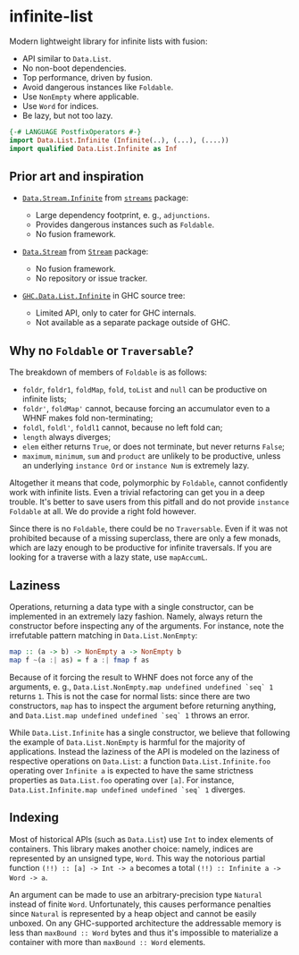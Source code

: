 # infinite-list

Modern lightweight library for infinite lists with fusion:

* API similar to `Data.List`.
* No non-boot dependencies.
* Top performance, driven by fusion.
* Avoid dangerous instances like `Foldable`.
* Use `NonEmpty` where applicable.
* Use `Word` for indices.
* Be lazy, but not too lazy.

```haskell
{-# LANGUAGE PostfixOperators #-}
import Data.List.Infinite (Infinite(..), (...), (....))
import qualified Data.List.Infinite as Inf
```

## Prior art and inspiration

* [`Data.Stream.Infinite`](https://hackage.haskell.org/package/streams/docs/Data-Stream-Infinite.html) from [`streams`](https://hackage.haskell.org/package/streams) package:
  * Large dependency footprint, e. g., `adjunctions`.
  * Provides dangerous instances such as `Foldable`.
  * No fusion framework.

* [`Data.Stream`](https://hackage.haskell.org/package/Stream/docs/Data-Stream.html) from [`Stream`](https://hackage.haskell.org/package/Stream) package:
  * No fusion framework.
  * No repository or issue tracker.

* [`GHC.Data.List.Infinite`](https://gitlab.haskell.org/ghc/ghc/-/blob/080fffa1015bcc0cff8ab4ad1eeb507fb7a13383/compiler/GHC/Data/List/Infinite.hs) in GHC source tree:
  * Limited API, only to cater for GHC internals.
  * Not available as a separate package outside of GHC.

## Why no `Foldable` or `Traversable`?

The breakdown of members of `Foldable` is as follows:

* `foldr`, `foldr1`, `foldMap`, `fold`, `toList` and `null` can be productive on infinite lists;
* `foldr'`, `foldMap'` cannot, because forcing an accumulator even to a WHNF makes fold non-terminating;
* `foldl`, `foldl'`, `foldl1` cannot, because no left fold can;
* `length` always diverges;
* `elem` either returns `True`, or does not terminate, but never returns `False`;
* `maximum`, `minimum`, `sum` and `product` are unlikely to be productive, unless an underlying `instance Ord` or `instance Num` is extremely lazy.

Altogether it means that code, polymorphic by `Foldable`, cannot confidently work with infinite lists. Even a trivial refactoring can get you in a deep trouble. It's better to save users from this pitfall and do not provide `instance Foldable` at all. We do provide a right fold however.

Since there is no `Foldable`, there could be no `Traversable`. Even if it was not prohibited because of a missing superclass, there are only a few monads, which are lazy enough to be productive for infinite traversals. If you are looking for a traverse with a lazy state, use `mapAccumL`.

## Laziness

Operations, returning a data type with a single constructor, can be implemented in an extremely lazy fashion. Namely, always return the constructor before inspecting any of the arguments. For instance, note the irrefutable pattern matching in `Data.List.NonEmpty`:

```haskell
map :: (a -> b) -> NonEmpty a -> NonEmpty b
map f ~(a :| as) = f a :| fmap f as
```

Because of it forcing the result to WHNF does not force any of the arguments, e. g., ``Data.List.NonEmpty.map undefined undefined `seq` 1`` returns `1`. This is not the case for normal lists: since there are two constructors, `map` has to inspect the argument before returning anything, and ``Data.List.map undefined undefined `seq` 1`` throws an error.

While `Data.List.Infinite` has a single constructor, we believe that following the example of `Data.List.NonEmpty` is harmful for the majority of applications. Instead the laziness of the API is modeled on the laziness of respective operations on `Data.List`: a function `Data.List.Infinite.foo` operating over `Infinite a` is expected to have the same strictness properties as `Data.List.foo` operating over `[a]`. For instance, ``Data.List.Infinite.map undefined undefined `seq` 1`` diverges.

## Indexing

Most of historical APIs (such as `Data.List`) use `Int` to index elements of containers. This library makes another choice: namely, indices are represented by an unsigned type, `Word`.  This way the notorious partial function `(!!) :: [a] -> Int -> a` becomes a total `(!!) :: Infinite a -> Word -> a`.

An argument can be made to use an arbitrary-precision type `Natural` instead of finite `Word`. Unfortunately, this causes performance penalties since `Natural` is represented by a heap object and cannot be easily unboxed. On any GHC-supported architecture the addressable memory is less than `maxBound :: Word` bytes and thus it's impossible to materialize a container with more than `maxBound :: Word` elements.
